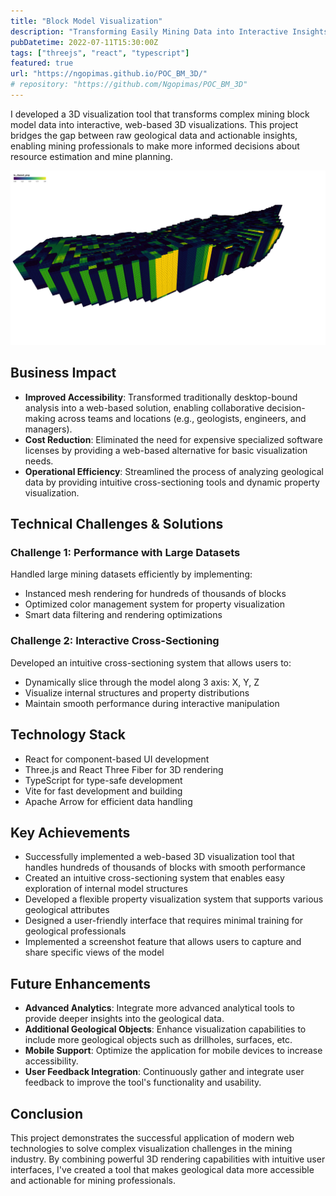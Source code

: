 ```yaml
---
title: "Block Model Visualization"
description: "Transforming Easily Mining Data into Interactive Insights"
pubDatetime: 2022-07-11T15:30:00Z
tags: ["threejs", "react", "typescript"]
featured: true
url: "https://ngopimas.github.io/POC_BM_3D/"
# repository: "https://github.com/Ngopimas/POC_BM_3D"
---
```


I developed a 3D visualization tool that transforms complex mining block model data into interactive, web-based 3D visualizations. This project bridges the gap between raw geological data and actionable insights, enabling mining professionals to make more informed decisions about resource estimation and mine planning.

![Block Model Visualization](../../assets/images/bm.png)

## Business Impact

- **Improved Accessibility**: Transformed traditionally desktop-bound analysis into a web-based solution, enabling collaborative decision-making across teams and locations (e.g., geologists, engineers, and managers).
- **Cost Reduction**: Eliminated the need for expensive specialized software licenses by providing a web-based alternative for basic visualization needs.
- **Operational Efficiency**: Streamlined the process of analyzing geological data by providing intuitive cross-sectioning tools and dynamic property visualization.

## Technical Challenges & Solutions

### Challenge 1: Performance with Large Datasets

Handled large mining datasets efficiently by implementing:

- Instanced mesh rendering for hundreds of thousands of blocks
- Optimized color management system for property visualization
- Smart data filtering and rendering optimizations

### Challenge 2: Interactive Cross-Sectioning

Developed an intuitive cross-sectioning system that allows users to:

- Dynamically slice through the model along 3 axis: X, Y, Z
- Visualize internal structures and property distributions
- Maintain smooth performance during interactive manipulation

## Technology Stack

- React for component-based UI development
- Three.js and React Three Fiber for 3D rendering
- TypeScript for type-safe development
- Vite for fast development and building
- Apache Arrow for efficient data handling

## Key Achievements

- Successfully implemented a web-based 3D visualization tool that handles hundreds of thousands of blocks with smooth performance
- Created an intuitive cross-sectioning system that enables easy exploration of internal model structures
- Developed a flexible property visualization system that supports various geological attributes
- Designed a user-friendly interface that requires minimal training for geological professionals
- Implemented a screenshot feature that allows users to capture and share specific views of the model

## Future Enhancements

- **Advanced Analytics**: Integrate more advanced analytical tools to provide deeper insights into the geological data.
- **Additional Geological Objects**: Enhance visualization capabilities to include more geological objects such as drillholes, surfaces, etc.
- **Mobile Support**: Optimize the application for mobile devices to increase accessibility.
- **User Feedback Integration**: Continuously gather and integrate user feedback to improve the tool's functionality and usability.

## Conclusion

This project demonstrates the successful application of modern web technologies to solve complex visualization challenges in the mining industry. By combining powerful 3D rendering capabilities with intuitive user interfaces, I've created a tool that makes geological data more accessible and actionable for mining professionals.

